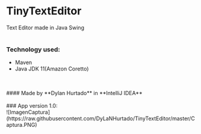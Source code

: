 # TinyTextEditor
Text Editor made in Java Swing
<br/>
<br/>
### Technology used:
- Maven
- Java JDK 11(Amazon Coretto)
<br/>
<br/>
#### Made by **Dylan Hurtado** in **IntelliJ IDEA**
<br/>
<br/>
### App version 1.0:
<br/>
![ImagenCaptura](https://raw.githubusercontent.com/DyLaNHurtado/TinyTextEditor/master/Captura.PNG)
